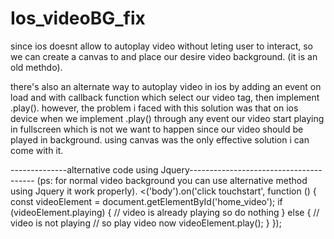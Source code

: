 # Ios_videoBG_fix

since ios doesnt allow to autoplay video without leting user to interact, so we can create a canvas to and place our desire video background. (it is an old methdo).

there's also an alternate way to autoplay video in ios by adding an event on load and with callback function which select our video tag, then  implement .play().
however, the problem i faced with this solution was that on ios device when we implement .play() through any event our video start playing in fullscreen which is not we want to happen since our video should be played in background.
using canvas was the only effective solution i can come with it.

--------------alternative code using Jquery---------------------------------------
(ps: for normal video background you can use alternative method using Jquery it work properly).
<('body').on('click touchstart', function () {
        const videoElement = document.getElementById('home_video');
        if (videoElement.playing) {
            // video is already playing so do nothing
        }
        else {
            // video is not playing
            // so play video now
            videoElement.play();
        }
});
